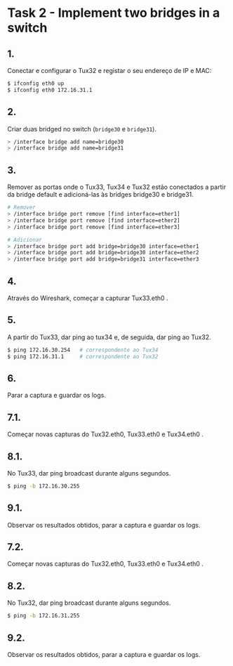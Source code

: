 # Task 2 - Implement two bridges in a switch

## 1.
Conectar e configurar o Tux32 e registar o seu endereço de IP e MAC:

```bash
$ ifconfig eth0 up
$ ifconfig eth0 172.16.31.1
```

## 2.
Criar duas bridged no switch (`bridge30` e `bridge31`).

```bash
> /interface bridge add name=bridge30
> /interface bridge add name=bridge31
```

## 3.
Remover as portas onde o Tux33, Tux34 e Tux32 estão conectados a partir da bridge default e adicioná-las às bridges bridge30 e bridge31.

```bash
# Remover
> /interface bridge port remove [find interface=ether1]
> /interface bridge port remove [find interface=ether2]
> /interface bridge port remove [find interface=ether3]

# Adicionar
> /interface bridge port add bridge=bridge30 interface=ether1
> /interface bridge port add bridge=bridge30 interface=ether2
> /interface bridge port add bridge=bridge31 interface=ether3
```

## 4.
Através do Wireshark, começar a capturar Tux33.eth0 .

## 5.
A partir do Tux33, dar ping ao tux34 e, de seguida, dar ping ao Tux32.

```bash
$ ping 172.16.30.254   # correspondente ao Tux34
$ ping 172.16.31.1     # correspondente ao Tux32
```

## 6.
Parar a captura e guardar os logs.

## 7.1.
Começar novas capturas do Tux32.eth0, Tux33.eth0 e Tux34.eth0 .

## 8.1.
No Tux33, dar ping broadcast durante alguns segundos.

```bash
$ ping -b 172.16.30.255
```

## 9.1.
Observar os resultados obtidos, parar a captura e guardar os logs.

## 7.2.
Começar novas capturas do Tux32.eth0, Tux33.eth0 e Tux34.eth0 .

## 8.2.
No Tux32, dar ping broadcast durante alguns segundos.

```bash
$ ping -b 172.16.31.255
```

## 9.2.
Observar os resultados obtidos, parar a captura e guardar os logs.
